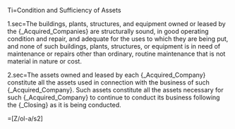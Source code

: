 Ti=Condition and Sufficiency of Assets

1.sec=The buildings, plants, structures, and equipment owned or leased by the {_Acquired_Companies} are structurally sound, in good operating condition and repair, and adequate for the uses to which they are being put, and none of such buildings, plants, structures, or equipment is in need of maintenance or repairs other than ordinary, routine maintenance that is not material in nature or cost.

2.sec=The assets owned and leased by each {_Acquired_Company} constitute all the assets used in connection with the business of such {_Acquired_Company}.  Such assets constitute all the assets necessary for such {_Acquired_Company} to continue to conduct its business following the {_Closing} as it is being conducted.


=[Z/ol-a/s2]
